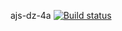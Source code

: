 ajs-dz-4a
[![Build status](https://ci.appveyor.com/api/projects/status/rx90sfkib44m5pp3?svg=true)](https://ci.appveyor.com/project/pvova21/ajs-dz-4a-ba2k5)